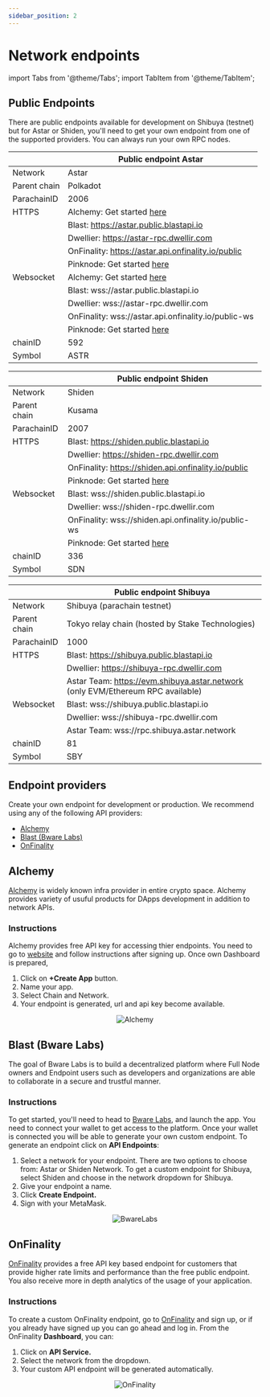```yaml
---
sidebar_position: 2
---
```


# Network endpoints

import Tabs from '@theme/Tabs';
import TabItem from '@theme/TabItem';

## Public Endpoints

There are public endpoints available for development on Shibuya (testnet) but for Astar or Shiden, you'll need to get your own endpoint from one of the supported providers. You can always run your own RPC nodes.

<Tabs>
<TabItem value="astar" label="Astar Network" default>

|   | Public endpoint Astar |
| --- | --- |
| Network | Astar |
| Parent chain | Polkadot |
| ParachainID | 2006 |
| HTTPS | Alchemy: Get started [here](https://www.alchemy.com/astar) |
|         | Blast: https://astar.public.blastapi.io |
|         | Dwellier: https://astar-rpc.dwellir.com |
|         | OnFinality: https://astar.api.onfinality.io/public |
|         | Pinknode: Get started [here](https://www.pinknode.io/) |
| Websocket | Alchemy: Get started [here](https://www.alchemy.com/astar) |
|           | Blast: wss://astar.public.blastapi.io |
|           | Dwellier: wss://astar-rpc.dwellir.com |
|           | OnFinality: wss://astar.api.onfinality.io/public-ws |
|           | Pinknode: Get started [here](https://www.pinknode.io/) |
| chainID | 592 |
| Symbol | ASTR |

</TabItem>

<TabItem value="shiden" label="Shiden Network" default>

|   | Public endpoint Shiden |
| --- | --- |
| Network | Shiden |
| Parent chain | Kusama |
| ParachainID | 2007 |
| HTTPS | Blast: https://shiden.public.blastapi.io |
|         | Dwellier: https://shiden-rpc.dwellir.com |
|         | OnFinality: https://shiden.api.onfinality.io/public |
|         | Pinknode: Get started [here](https://www.pinknode.io/) |
| Websocket | Blast: wss://shiden.public.blastapi.io  |
|           | Dwellier: wss://shiden-rpc.dwellir.com |
|           | OnFinality: wss://shiden.api.onfinality.io/public-ws |
|           | Pinknode: Get started [here](https://www.pinknode.io/) |
| chainID | 336 |
| Symbol | SDN |

</TabItem>

<TabItem value="shibuya" label="Shibuya Network" default>

|   | Public endpoint Shibuya |
| --- | --- |
| Network | Shibuya (parachain testnet) |
| Parent chain | Tokyo relay chain (hosted by Stake Technologies) |
| ParachainID | 1000 |
| HTTPS | Blast: https://shibuya.public.blastapi.io |
|         | Dwellier: https://shibuya-rpc.dwellir.com |
|         | Astar Team: https://evm.shibuya.astar.network (only EVM/Ethereum RPC available) |
| Websocket | Blast: wss://shibuya.public.blastapi.io  |
|           | Dwellier: wss://shibuya-rpc.dwellir.com |
|           | Astar Team: wss://rpc.shibuya.astar.network |
| chainID | 81 |
| Symbol | SBY |

</TabItem>
</Tabs>


## Endpoint providers

Create your own endpoint for development or production. We recommend using any of the following API providers:

- [Alchemy](./endpoints/alchemy)
- [Blast (Bware Labs)](./endpoints#bware-labs)
- [OnFinality](./endpoints#onfinality)

## Alchemy
[Alchemy](https://www.alchemy.com/) is widely known infra provider in entire crypto space. Alchemy provides variety of usuful products for DApps development in addition to network APIs.

### Instructions
Alchemy provides free API key for accessing thier endpoints. You need to go to [website](https://www.alchemy.com/) and follow instructions after signing up.
Once own Dashboard is prepared,

1. Click on **+Create App** button.
2. Name your app.
3. Select Chain and Network.
4. Your endpoint is generated, url and api key become available.

<center>
<img src="" alt="Alchemy" border="0"></img>
</center>

## Blast (Bware Labs)
The goal of Bware Labs is to build a decentralized platform where Full Node owners and Endpoint users such as developers and organizations are able to collaborate in a secure and trustful manner.

### Instructions
To get started, you'll need to head to [Bware Labs](https://app.bwarelabs.com/), and launch the app. You need to connect your wallet to get access to the platform. Once your wallet is connected you will be able to generate your own custom endpoint. To generate an endpoint click on **API Endpoints**:

1. Select a network for your endpoint. There are two options to choose from: Astar or Shiden Network. To get a custom endpoint for Shibuya, select Shiden and choose in the network dropdown for Shibuya.
2. Give your endpoint a name. 
3. Click **Create Endpoint.**
4. Sign with your MetaMask.

<center>
<img src="https://i.imgur.com/A6shINy.png" alt="BwareLabs" border="0"></img>
</center>

## OnFinality
[OnFinality](https://onfinality.io/) provides a free API key based endpoint for customers that provide higher rate limits and performance than the free public endpoint. You also receive more in depth analytics of the usage of your application.

### Instructions
To create a custom OnFinality endpoint, go to [OnFinality](https://onfinality.io/) and sign up, or if you already have signed up you can go ahead and log in. From the OnFinality **Dashboard**, you can:

1. Click on **API Service.**
2. Select the network from the dropdown.
3. Your custom API endpoint will be generated automatically.

<center>
<img src="https://i.imgur.com/SaoAQwt.png" alt="OnFinality" border="0"></img>
</center>
